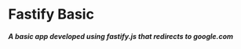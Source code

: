 <h1>Fastify Basic</h1>

<h5>A basic app developed using fastify.js that redirects to google.com </h5>
